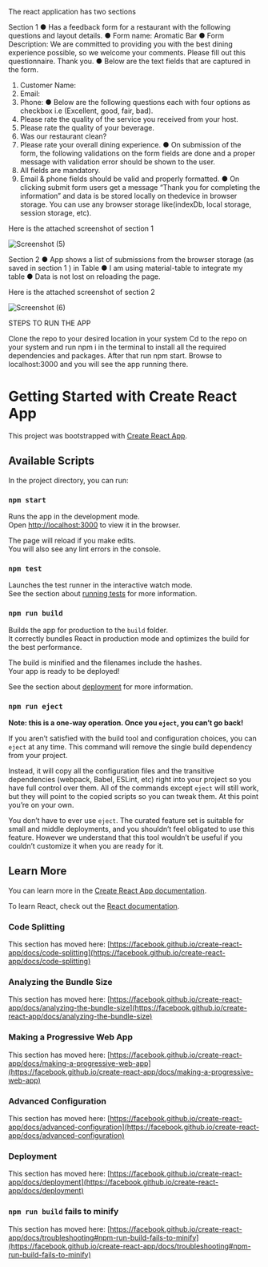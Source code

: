 The react application has two sections

Section 1
● Has a feedback form for a restaurant with the following questions and layout details.
● Form name: Aromatic Bar
● Form Description: We are committed to providing you with the best dining experience possible, so we welcome your comments. Please fill out this questionnaire. Thank you.
● Below are the text fields that are captured in the form.
1. Customer Name:
2. Email:
3. Phone:
● Below are the following questions each with four options as checkbox i.e (Excellent, good, fair, bad).
1. Please rate the quality of the service you received from your host.
2. Please rate the quality of your beverage.
3. Was our restaurant clean?
4. Please rate your overall dining experience.
● On submission of the form, the following validations on the form fields are done and a proper message with validation error should be shown to the user.
1. All fields are mandatory.
2. Email & phone fields should be valid and properly formatted.
● On clicking submit form users  get a message “Thank you for completing the information” and data is be stored locally on thedevice in browser storage. You can use any browser storage like(indexDb, local storage, session storage, etc).

Here is the attached screenshot of section 1

![Screenshot (5)](https://user-images.githubusercontent.com/66476812/134195430-23b227b7-27df-4795-8f6c-819c7f3fac88.png)


Section 2
● App shows a list of submissions from the browser storage (as saved in section 1 ) in Table
● I am using material-table to integrate my table
● Data is not lost on reloading the page.


Here is the attached screenshot of section 2


![Screenshot (6)](https://user-images.githubusercontent.com/66476812/134195842-5db9317f-c02f-4e58-a30c-16f371a37a6b.png)


STEPS TO RUN THE APP

Clone the repo to your desired location in your system
Cd to the repo on your system and run npm i in the terminal to install all the required dependencies and packages.
After that run npm start.
Browse to localhost:3000 and you will see the app running there.


# Getting Started with Create React App

This project was bootstrapped with [Create React App](https://github.com/facebook/create-react-app).

## Available Scripts

In the project directory, you can run:

### `npm start`

Runs the app in the development mode.\
Open [http://localhost:3000](http://localhost:3000) to view it in the browser.

The page will reload if you make edits.\
You will also see any lint errors in the console.

### `npm test`

Launches the test runner in the interactive watch mode.\
See the section about [running tests](https://facebook.github.io/create-react-app/docs/running-tests) for more information.

### `npm run build`

Builds the app for production to the `build` folder.\
It correctly bundles React in production mode and optimizes the build for the best performance.

The build is minified and the filenames include the hashes.\
Your app is ready to be deployed!

See the section about [deployment](https://facebook.github.io/create-react-app/docs/deployment) for more information.

### `npm run eject`

**Note: this is a one-way operation. Once you `eject`, you can’t go back!**

If you aren’t satisfied with the build tool and configuration choices, you can `eject` at any time. This command will remove the single build dependency from your project.

Instead, it will copy all the configuration files and the transitive dependencies (webpack, Babel, ESLint, etc) right into your project so you have full control over them. All of the commands except `eject` will still work, but they will point to the copied scripts so you can tweak them. At this point you’re on your own.

You don’t have to ever use `eject`. The curated feature set is suitable for small and middle deployments, and you shouldn’t feel obligated to use this feature. However we understand that this tool wouldn’t be useful if you couldn’t customize it when you are ready for it.

## Learn More

You can learn more in the [Create React App documentation](https://facebook.github.io/create-react-app/docs/getting-started).

To learn React, check out the [React documentation](https://reactjs.org/).

### Code Splitting

This section has moved here: [https://facebook.github.io/create-react-app/docs/code-splitting](https://facebook.github.io/create-react-app/docs/code-splitting)

### Analyzing the Bundle Size

This section has moved here: [https://facebook.github.io/create-react-app/docs/analyzing-the-bundle-size](https://facebook.github.io/create-react-app/docs/analyzing-the-bundle-size)

### Making a Progressive Web App

This section has moved here: [https://facebook.github.io/create-react-app/docs/making-a-progressive-web-app](https://facebook.github.io/create-react-app/docs/making-a-progressive-web-app)

### Advanced Configuration

This section has moved here: [https://facebook.github.io/create-react-app/docs/advanced-configuration](https://facebook.github.io/create-react-app/docs/advanced-configuration)

### Deployment

This section has moved here: [https://facebook.github.io/create-react-app/docs/deployment](https://facebook.github.io/create-react-app/docs/deployment)

### `npm run build` fails to minify

This section has moved here: [https://facebook.github.io/create-react-app/docs/troubleshooting#npm-run-build-fails-to-minify](https://facebook.github.io/create-react-app/docs/troubleshooting#npm-run-build-fails-to-minify)

